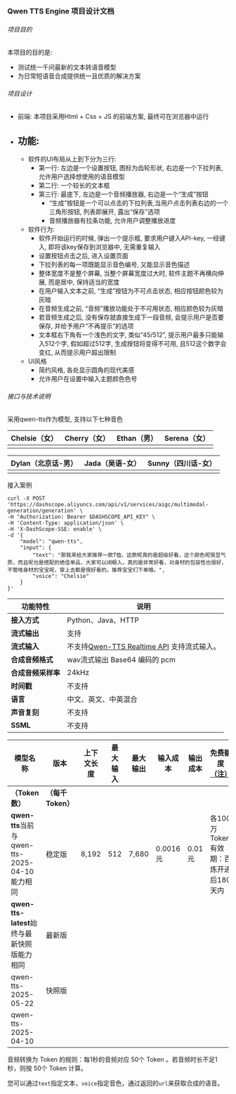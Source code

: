 ### Qwen TTS Engine 项目设计文档

###### 项目目的

本项目的目的是:

- 测试统一千问最新的文本转语音模型
- 为日常短语音合成提供统一且优质的解决方案



###### 项目设计

- 前端: 本项目采用Html + Css + JS 的前端方案, 最终可在浏览器中运行
- 功能:
  - 
  - 软件的UI布局从上到下分为三行:
    - 第一行: 左边是一个设置按钮, 图标为齿轮形状, 右边是一个下拉列表, 允许用户选择想使用的语音模型
    - 第二行: 一个较长的文本框
    - 第三行: 最底下, 左边是一个音频播放器, 右边是一个“生成”按钮
      - “生成”按钮是一个可以点击的下拉列表,当用户点击列表右边的一个三角形按钮, 列表即展开, 露出“保存”选项
      - 音频播放器有拉条功能, 允许用户调整播放进度
  - 软件行为:
    - 软件开始运行的时候, 弹出一个提示框, 要求用户键入API-key, 一经键入, 即将该key保存到浏览器中, 无需重复输入
    - 设置按钮点击之后, 进入设置页面
    - 下拉列表的每一项既能显示音色编号, 又能显示音色描述
    - 整体宽度不是整个屏幕, 当整个屏幕宽度过大时, 软件主题不再横向伸展, 而是居中, 保持适当的宽度
    - 在用户输入文本之前, “生成”按钮为不可点击状态, 相应按钮颜色较为灰暗
    - 在音频生成之前, “音频”播放功能处于不可用状态, 相应颜色较为灰暗
    - 若音频生成之后, 没有保存就直接生成下一段音频, 会提示用户是否要保存, 并给予用户“不再提示”的选项
    - 文本框右下角有一个浅色的文字, 类似“45/512”, 提示用户最多只能输入512个字, 假如超过512字, 生成按钮将变得不可用, 且512这个数字会变红, 从而提示用户超出限制
  - UI风格
    - 简约风格, 各处显示圆角的现代美感
    - 允许用户在设置中输入主题颜色色号



###### 接口与技术说明



采用qwen-tts作为模型, 支持以下七种音色

| Chelsie（女） | Cherry（女） | Ethan（男） | Serena（女） |
| ------------- | ------------ | ----------- | ------------ |
|               |              |             |              |

| Dylan（北京话-男） | Jada（吴语-女） | Sunny（四川话-女） |
| ------------------ | --------------- | ------------------ |
|                    |                 |                    |

接入案例

```curl
curl -X POST 'https://dashscope.aliyuncs.com/api/v1/services/aigc/multimodal-generation/generation' \
-H "Authorization: Bearer $DASHSCOPE_API_KEY" \
-H 'Content-Type: application/json' \
-H 'X-DashScope-SSE: enable' \
-d '{
    "model": "qwen-tts",
    "input": {
        "text": "那我来给大家推荐一款T恤，这款呢真的是超级好看，这个颜色呢很显气质，而且呢也是搭配的绝佳单品，大家可以闭眼入，真的是非常好看，对身材的包容性也很好，不管啥身材的宝宝呢，穿上去都是很好看的。推荐宝宝们下单哦。",
        "voice": "Chelsie"
    }
}'
```



| **功能特性**       | **说明**                                                     |
| ------------------ | ------------------------------------------------------------ |
| **接入方式**       | Python、Java、HTTP                                           |
| **流式输出**       | 支持                                                         |
| **流式输入**       | 不支持[Qwen-TTS Realtime API](https://help.aliyun.com/zh/model-studio/qwen-tts-realtime) 支持流式输入。 |
| **合成音频格式**   | wav流式输出 Base64 编码的 pcm                                |
| **合成音频采样率** | 24kHz                                                        |
| **时间戳**         | 不支持                                                       |
| **语言**           | 中文、英文、中英混合                                         |
| **声音复刻**       | 不支持                                                       |
| **SSML**           | 不支持                                                       |

| **模型名称**                                    | **版本**          | **上下文长度** | **最大输入** | **最大输出** | **输入成本** | **输出成本** | **免费额度**[（注）](https://help.aliyun.com/zh/model-studio/new-free-quota#591f3dfedfyzj) |
| ----------------------------------------------- | ----------------- | -------------- | ------------ | ------------ | ------------ | ------------ | ------------------------------------------------------------ |
| **（Token数）**                                 | **（每千Token）** |                |              |              |              |              |                                                              |
| **qwen-tts**当前与 qwen-tts-2025-04-10 能力相同 | 稳定版            | 8,192          | 512          | 7,680        | 0.0016元     | 0.01元       | 各100万Token有效期：百炼开通后180天内                        |
| **qwen-tts-latest**始终与最新快照版能力相同     | 最新版            |                |              |              |              |              |                                                              |
| qwen-tts-2025-05-22                             | 快照版            |                |              |              |              |              |                                                              |
| qwen-tts-2025-04-10                             |                   |                |              |              |              |              |                                                              |





音频转换为 Token 的规则：每1秒的音频对应 50个 Token 。若音频时长不足1秒，则按 50个 Token 计算。

您可以通过`text`指定文本，`voice`指定音色，通过返回的`url`来获取合成的语音。





